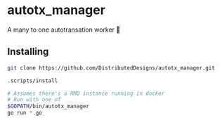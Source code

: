 # autotx_manager
A many to one autotransation worker :octopus:

## Installing
```sh
git clone https://github.com/DistributedDesigns/autotx_manager.git

.scripts/install

# Assumes there's a RMQ instance running in docker
# Run with one of
$GOPATH/bin/autotx_manager
go run *.go
```

